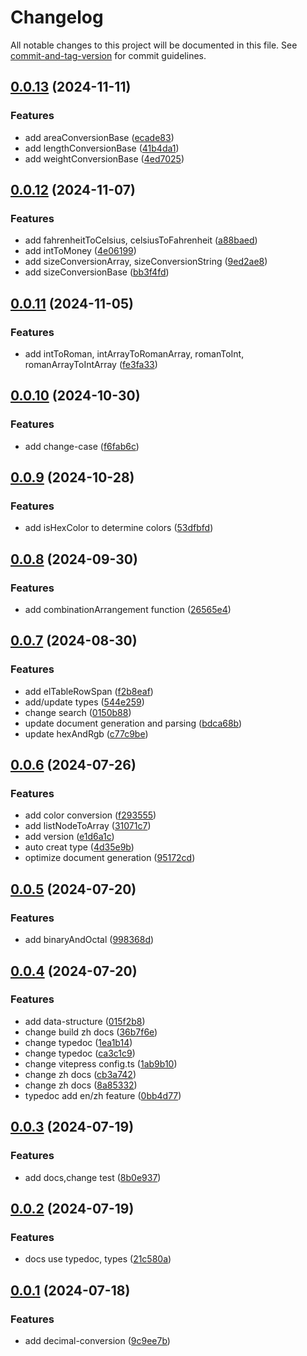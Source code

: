 # Changelog

All notable changes to this project will be documented in this file. See [commit-and-tag-version](https://github.com/absolute-version/commit-and-tag-version) for commit guidelines.

## [0.0.13](https://github.com/fxss5201/conversion-library/compare/v0.0.12...v0.0.13) (2024-11-11)


### Features

* add areaConversionBase ([ecade83](https://github.com/fxss5201/conversion-library/commit/ecade83805cedba74310acda5a1737c4cc24d8bb))
* add lengthConversionBase ([41b4da1](https://github.com/fxss5201/conversion-library/commit/41b4da171609a4831ea1c296f8537d2771220561))
* add weightConversionBase ([4ed7025](https://github.com/fxss5201/conversion-library/commit/4ed702599b50da0b25c1f65c849cd5ffe4bba0e5))

## [0.0.12](https://github.com/fxss5201/conversion-library/compare/v0.0.11...v0.0.12) (2024-11-07)


### Features

* add fahrenheitToCelsius, celsiusToFahrenheit ([a88baed](https://github.com/fxss5201/conversion-library/commit/a88baedec692ed33b4af2dc5f7784750a57f2129))
* add intToMoney ([4e06199](https://github.com/fxss5201/conversion-library/commit/4e06199eae8f502f9f1402dec1bd983c9317a0bf))
* add sizeConversionArray, sizeConversionString ([9ed2ae8](https://github.com/fxss5201/conversion-library/commit/9ed2ae8fb96a571466c95ee4111dbe972c7cc5df))
* add sizeConversionBase ([bb3f4fd](https://github.com/fxss5201/conversion-library/commit/bb3f4fd6f03d750f77b03e1eac05b9301afe62f0))

## [0.0.11](https://github.com/fxss5201/conversion-library/compare/v0.0.10...v0.0.11) (2024-11-05)


### Features

* add intToRoman, intArrayToRomanArray, romanToInt, romanArrayToIntArray ([fe3fa33](https://github.com/fxss5201/conversion-library/commit/fe3fa332be4b3c64f388d784012726b0c6740ba2))

## [0.0.10](https://github.com/fxss5201/conversion-library/compare/v0.0.9...v0.0.10) (2024-10-30)


### Features

* add change-case ([f6fab6c](https://github.com/fxss5201/conversion-library/commit/f6fab6ca6761147d1f6fa1253d4c6904c568e06d))

## [0.0.9](https://github.com/fxss5201/conversion-library/compare/v0.0.8...v0.0.9) (2024-10-28)


### Features

* add isHexColor to determine colors ([53dfbfd](https://github.com/fxss5201/conversion-library/commit/53dfbfda228a2c0e2090994e67946abd08abd56e))

## [0.0.8](https://github.com/fxss5201/conversion-library/compare/v0.0.7...v0.0.8) (2024-09-30)


### Features

* add combinationArrangement function ([26565e4](https://github.com/fxss5201/conversion-library/commit/26565e46f6584bec8227d42e8305c9b8ba1d7536))

## [0.0.7](https://github.com/fxss5201/conversion-library/compare/v0.0.6...v0.0.7) (2024-08-30)


### Features

* add elTableRowSpan ([f2b8eaf](https://github.com/fxss5201/conversion-library/commit/f2b8eafb5887a4ee5d475d346942464df5c3b5c4))
* add/update types ([544e259](https://github.com/fxss5201/conversion-library/commit/544e259c2f1b4398f93af39977257e8e5aa2c317))
* change search ([0150b88](https://github.com/fxss5201/conversion-library/commit/0150b880c0aa30c52988781c50fd08f964419ef2))
* update document generation and parsing ([bdca68b](https://github.com/fxss5201/conversion-library/commit/bdca68bc9a7f3780d42ba3a8bbb36a6ac3f03635))
* update hexAndRgb ([c77c9be](https://github.com/fxss5201/conversion-library/commit/c77c9beb117fc6987d3ec1db23adebcd84956d1a))

## [0.0.6](https://github.com/fxss5201/conversion-library/compare/v0.0.5...v0.0.6) (2024-07-26)


### Features

* add color conversion ([f293555](https://github.com/fxss5201/conversion-library/commit/f2935555a8b4a8169ebfd7b8b136f1a699a00f14))
* add listNodeToArray ([31071c7](https://github.com/fxss5201/conversion-library/commit/31071c7a8eaed0c2ef0d1a449d510313fd3db1ad))
* add version ([e1d6a1c](https://github.com/fxss5201/conversion-library/commit/e1d6a1c876ccdfa4b6d63f995f4c1e20d3c407a4))
* auto creat type ([4d35e9b](https://github.com/fxss5201/conversion-library/commit/4d35e9b67ac97654e16afcc7687649d9d4194398))
* optimize document generation ([95172cd](https://github.com/fxss5201/conversion-library/commit/95172cd41265f4c1dd35e0f6709f2f8a160b6857))

## [0.0.5](https://github.com/fxss5201/conversion-library/compare/v0.0.4...v0.0.5) (2024-07-20)


### Features

* add binaryAndOctal ([998368d](https://github.com/fxss5201/conversion-library/commit/998368d03178d9118c8ee569588b82a142793737))

## [0.0.4](https://github.com/fxss5201/conversion-library/compare/v0.0.3...v0.0.4) (2024-07-20)


### Features

* add data-structure ([015f2b8](https://github.com/fxss5201/conversion-library/commit/015f2b84ad5a57efafc828078f6285dc6ae9f645))
* change build zh docs ([36b7f6e](https://github.com/fxss5201/conversion-library/commit/36b7f6e03c331c9a7b909e428a7e604c93f92f63))
* change typedoc ([1ea1b14](https://github.com/fxss5201/conversion-library/commit/1ea1b140467397c7dc7d4926e212383fb4e68986))
* change typedoc ([ca3c1c9](https://github.com/fxss5201/conversion-library/commit/ca3c1c9d22b06357543c40b92736b700ff0dd401))
* change vitepress config.ts ([1ab9b10](https://github.com/fxss5201/conversion-library/commit/1ab9b1059c05b3873dee27a6588e3b3126a01b72))
* change zh docs ([cb3a742](https://github.com/fxss5201/conversion-library/commit/cb3a742499bd369530eca5fd9671bbc67cc5dd3c))
* change zh docs ([8a85332](https://github.com/fxss5201/conversion-library/commit/8a853322d541704bdb612c769c837ce701e33f39))
* typedoc add en/zh feature ([0bb4d77](https://github.com/fxss5201/conversion-library/commit/0bb4d7781f873bc4c079a1fedca04cc699ce64e5))

## [0.0.3](https://github.com/fxss5201/conversion-library/compare/v0.0.2...v0.0.3) (2024-07-19)


### Features

* add docs,change test ([8b0e937](https://github.com/fxss5201/conversion-library/commit/8b0e9371d8c241fdb5400238ced3f5f04b7fba10))

## [0.0.2](https://github.com/fxss5201/conversion-library/compare/v0.0.1...v0.0.2) (2024-07-19)


### Features

* docs use typedoc, types ([21c580a](https://github.com/fxss5201/conversion-library/commit/21c580afa7f1af48fd7ea1199bd95e3109da5589))

## [0.0.1](https://github.com/fxss5201/conversion-library/compare/9c9ee7b66db82ee6c24e895d544cc222a151c6e6...v0.0.1) (2024-07-18)


### Features

* add decimal-conversion ([9c9ee7b](https://github.com/fxss5201/conversion-library/commit/9c9ee7b66db82ee6c24e895d544cc222a151c6e6))
